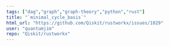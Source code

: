 ```yaml
---
tags: ["dag","graph","graph-theory","python","rust"]
title: "`minimal_cycle_basis`"
html_url: "https://github.com/Qiskit/rustworkx/issues/1029"
user: "quantumjim"
repo: "Qiskit/rustworkx"
---
```


